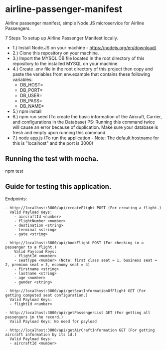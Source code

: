 # airline-passenger-manifest

Airline passenger manifest, simple Node.JS microservice for Airline Passengers.

7 Steps To setup up Airline Passenger Manifest locally.

- 1.) Install Node.JS on your machine - https://nodejs.org/en/download/
- 2.) Clone this repository on your machine.
- 3.) Import the MYSQL DB file located in the root directory of this repository to the installed MYSQL on your machine.
- 4.) Create .env file in the root directory of this project then copy and paste the variables from env.example  that contains these following variables:
  - DB_HOST=<Host of your local DB client>
  - DB_PORT=<Port of your local DB client>
  - DB_USER=<Username of your local DB client>
  - DB_PASS=<Password of your local DB leave this empty of your DB client does not have password>
  - DB_NAME=<Database name of your local DB client>
- 5.) npm install
- 6.) npm run seed (To create the basic information of the Aircraft, Carrier, and configurations in the Database) PS: Running this command twice will cause an error because of duplication. Make sure your database is fresh and empty upon running this command.
- 7.) node app.js (To run the application - Note: The default hostname for this is "localhost" and the port is 3000)

## Running the test with mocha.
npm test

## Guide for testing this application.
  Endpoints:

    - http://localhost:3000/api/createFlight POST (For creating a flight.)
      Valid Payload Keys:
        - aircraftId <number>
        - flightNumber <number>
        - destination <string>
        - terminal <string>
        - gate <string>

    - http://localhost:3000/api/bookFlight POST (For checking in a passenger to a flight.)
        Valid Payload Keys:
        - flightId <number>
        - seatType <number> (Note: first class seat = 1, business seat = 2, premium seat = 3, economy seat = 4)
        - firstname <string>
        - lastname <string>
        - age <number>
        - gender <string>
    
    - http://localhost:3000/api/getSeatInformationOfFlight GET (For getting computed seat configuration.)
      Valid Payload Keys:
      - flightId <number>
    
    - http://localhost:3000/api/getPassengerList GET (For getting all passengers in the record.)
      Valid Payload Keys: No need for payload

    - http://localhost:3000/api/getAirCraftInformation GET (For getting aircraft information by its id.)
      Valid Payload Keys:
      - aircraftId <number>